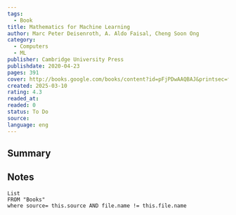 ```yaml
---
tags:
  - Book
title: Mathematics for Machine Learning
author: Marc Peter Deisenroth, A. Aldo Faisal, Cheng Soon Ong
category:
  - Computers
  - ML
publisher: Cambridge University Press
publishdate: 2020-04-23
pages: 391
cover: http://books.google.com/books/content?id=pFjPDwAAQBAJ&printsec=frontcover&img=1&zoom=1&edge=curl&source=gbs_api
created: 2025-03-10
rating: 4.3
readed_at: 
readed: 0
status: To Do
source: 
language: eng
---
```

## Summary


## Notes
```dataview
List 
FROM "Books"
where source= this.source AND file.name != this.file.name
```